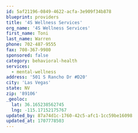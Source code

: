 ```yaml
---
id: 5af21196-0849-4622-acfa-3e909f34b878
blueprint: providers
title: '4S Wellness Services'
org_name: '4S Wellness Services'
first_name: Toni
last_name: Warren
phone: 702-487-9555
fax: 708-367-9980
sponsored: false
category: behavioral-health
services:
  - mental-wellness
address: '501 S Rancho Dr #D20'
city: 'Las Vegas'
state: NV
zip: '89106'
_geoloc:
  lat: 36.165238562745
  lng: -115.17152175767
updated_by: 87a74d1c-1760-42c5-afc1-1cc59be16098
updated_at: 1707778503
---
```

